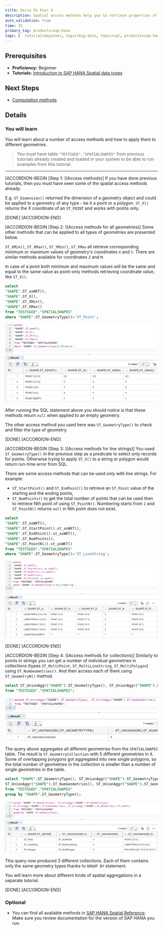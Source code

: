 ```yaml
---
title: Daria TG Four 4
description: Spatial access methods help you to retrieve properties of geometries
auto_validation: true
time: 15
primary_tag: products>sap-hana
tags: [  tutorial>beginner, topic>big-data, topic>sql, products>sap-hana, products>sap-hana\,-express-edition, tutorial>license ]
---
```


## Prerequisites  
 - **Proficiency:** Beginner
 - **Tutorials:** [Introduction to SAP HANA Spatial data types](https://developers.sap.com/group.hana-aa-spatial-get-started.html)

## Next Steps
 - [Computation methods](https://developers.sap.com/tutorials/hana-spatial-methods-compute.html)

## Details
### You will learn  
You will learn about a number of access methods and how to apply them to different geometries.

>You must have table `"TESTSGEO"."SPATIALSHAPES"` from previous tutorials already created and loaded in your system to be able to run examples from this tutorial.

---

[ACCORDION-BEGIN [Step 1: ](Access methods)]
If you have done previous tutorials, then you must have seen some of the spatial access methods already.

E.g. `ST_Dimension()` returned the dimension of a geometry object and could be applied to a geometry of any type - be it a point or a polygon. `ST_X()` returns the X coordinate of an `ST_POINT` and works with points only.

[DONE]
[ACCORDION-END]

[ACCORDION-BEGIN [Step 2: ](Access methods for all geometries)]
Some other methods that can be applied to all types of geometries are presented below.

`ST_XMin()`, `ST_XMax()`, `ST_YMin()`, `ST_YMax` all retrieve corresponding minimum or maximum values of geometry's coordinates `X` and `Y`. There are similar methods available for coordinates `Z` and `M`.

In case of a point both minimum and maximum values will be the same and equal to the same value as point-only methods retrieving coordinate value, like `ST_X()`.

```sql
select
"SHAPE".ST_asWKT(),
"SHAPE".ST_X(),
"SHAPE".ST_XMin(),
"SHAPE".ST_XMax()
from "TESTSGEO"."SPATIALSHAPES"
where "SHAPE".ST_GeometryType()='ST_Point';
```

![access methods](access10.png)

After running the SQL statement above you should notice is that these methods return `null` when applied to an empty geometry.

The other access method you used here was `ST_GeometryType()` to check and filter the type of geometry.

[DONE]
[ACCORDION-END]

[ACCORDION-BEGIN [Step 3: ](Access methods for line strings)]
You used `ST_GeometryType()` in the previous step as a predicate to select only records for points. Otherwise trying to apply `ST_X()` to a string or polygon would return run-time error from SQL.

There are some access methods that can be used only with line strings. For example:

 - `ST_StartPoint()` and `ST_EndPoint()` to retrieve an `ST_Point` value of the starting and the ending points,
 - `ST_NumPoints()` to get the total number of points that can be used then to retrieve Nth point of using `ST_PointN()`. Numbering starts from `1` and `ST_PointN()` returns `null` in Nth point does not exist.

```sql
select
"SHAPE".ST_asWKT(),
"SHAPE".ST_StartPoint().st_asWKT(),
"SHAPE".ST_EndPoint().st_asWKT(),
"SHAPE".ST_NumPoints(),
"SHAPE".ST_PointN(2).st_asWKT()
from "TESTSGEO"."SPATIALSHAPES"
where "SHAPE".ST_GeometryType()='ST_LineString';
```

![Line strings](access20.png)

[DONE]
[ACCORDION-END]

[ACCORDION-BEGIN [Step 4: ](Access methods for collections)]
Similarly to points in strings you can get a number of individual geometries in collections (types `ST_MultiPoint`, `ST_MultiLineString`, `ST_MultiPolygon`) using `ST_NumGeometries()`. And then access each of them using `ST_GeometryN()` method.

```sql
select ST_UnionAggr("SHAPE").ST_GeometryType(), ST_UnionAggr("SHAPE").ST_NumGeometries()
from "TESTSGEO"."SPATIALSHAPES";
```

![Number of geometries](access30.png)

The query above aggregates all different geometries from the `SPATIALSHAPES` table. The result is `ST_GeometryCollection` with 5 different geometries in it. Some of overlapping polygons got aggregated into new single polygons, so the total number of geometries in the collection is smaller than a number of single geometries in the table.

```sql
select "SHAPE".ST_GeometryType(), ST_UnionAggr("SHAPE").ST_GeometryType(),
ST_UnionAggr("SHAPE").ST_NumGeometries(), ST_UnionAggr("SHAPE").ST_GeometryN(1).ST_asWKT()
from "TESTSGEO"."SPATIALSHAPES"
group by "SHAPE".ST_GeometryType();
```

![Geometry 1](access40.png)

This query now produced 3 different collections. Each of them contains only the same geometry types thanks to `GROUP BY` statement.

You will learn more about different kinds of spatial aggregations in a separate tutorial.

[DONE]
[ACCORDION-END]

### Optional
- You can find all available methods in [SAP HANA Spatial Reference](https://help.sap.com/viewer/cbbbfc20871e4559abfd45a78ad58c02/latest/en-US/7a13f280787c10148dc893063dfed1c4.html). Make sure you review documentation for the version of SAP HANA you run.
